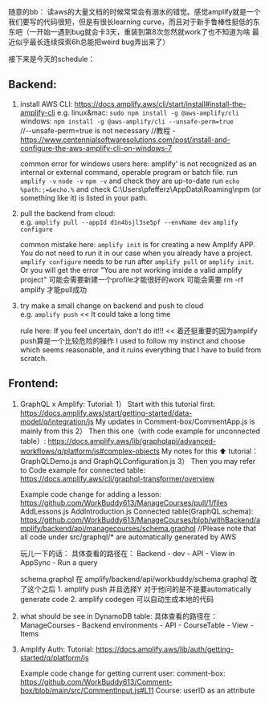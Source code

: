 
随意的bb： 读aws的大量文档的时候常常会有溺水的错觉。感觉amplify就是一个我们要写的代码很短，但是有很长learning curve，而且对于新手鲁棒性挺低的东东吧（一开始一遇到bug就会卡3天，重装到第8次忽然就work了也不知道为啥 最近似乎最长连续探索6h总能把weird bug弄出来了）


接下来是今天的schedule：

## Backend:

1. install AWS CLI: https://docs.amplify.aws/cli/start/install#install-the-amplify-cli 
    e.g. 
    linux&mac: `sudo npm install -g @aws-amplify/cli`
    windows: `npm install -g @aws-amplify/cli --unsafe-perm=true`    
                //--unsafe-perm=true is not necessary 
                //教程 - https://www.centennialsoftwaresolutions.com/post/install-and-configure-the-aws-amplify-cli-on-windows-7

    common error for windows users here:
    amplify' is not recognized as an internal or external command, operable program or batch file.
        run `amplify -v` `node -v` `npm -v` and check they are up-to-date
        run `echo %path:;=&echo.%` and check C:\Users\pfefferz\AppData\Roaming\npm (or something like it) is listed in your path. 

  
2. pull the backend from cloud:       
    e.g. `amplify pull --appId d1n4bsjl3se5pf --envName dev`
         `amplify configure`

    common mistake here:
        `amplify init` is for creating a new Amplify APP. You do not need to run it in our case when you already have a project.
        `amplify configure` needs to be run after `amplify pull` or `amplify init`. Or you will get the error "You are not working inside a valid amplify project"
        可能会需要新建一个profile才能很好的work
        可能会需要 rm -rf amplify 才能pull成功

3. try make a small change on backend and push to cloud    
    e.g. `amplify push`   << It could take a long time

    rule here: If you feel uncertain, don't do it!!! << 着还挺重要的因为amplify push算是一个比较危险的操作 
    I used to follow my instinct and choose which seems reasonable, and it ruins everything that I have to build from scratch. 


## Frontend:
1. GraphQL x Amplify:
    Tutorial:
        1） Start with this tutorial first: https://docs.amplify.aws/start/getting-started/data-model/q/integration/js
            My updates in Comment-box/CommentApp.js is mainly from this
        2） Then this one（with code example for unconnected table）: https://docs.amplify.aws/lib/graphqlapi/advanced-workflows/q/platform/js#complex-objects
            My notes for this ⬆️ tutorial：  GraphQLDemo.js and GraphQLConfiguration.js
        3） Then you may refer to Code example for connected table: https://docs.amplify.aws/cli/graphql-transformer/overview

    Example code change for adding a lesson:
        https://github.com/WorkBuddy613/ManageCourses/pull/1/files  AddLessons.js AddIntroduction.js
    Connected table(GraphQL.schema): 
        https://github.com/WorkBuddy613/ManageCourses/blob/withBackend/amplify/backend/api/managecourses/schema.graphql
    //Please note that all code under src/graphql/* are automatically generated by AWS

    玩儿一下的话：
    具体查看的路径在： Backend - dev - API - View in AppSync - Run a query

    schema.graphql 在 amplify/backend/api/workbuddy/schema.graphql 
    改了这个之后 
        1. amplify push 并且选择Y 对于他问的是不是要automatically generate code
        2. amplify codegen 可以自动生成本地的代码
 

2. what should be see in DynamoDB table:
     具体查看的路径在： ManageCourses - Backend environments - API - CourseTable - View - Items

3. Amplify Auth:
    Tutorial:
        https://docs.amplify.aws/lib/auth/getting-started/q/platform/js

    Example code change for getting current user: 
        comment-box: https://github.com/WorkBuddy613/Comment-box/blob/main/src/CommentInput.js#L11
    Course: userID as an attribute
    




